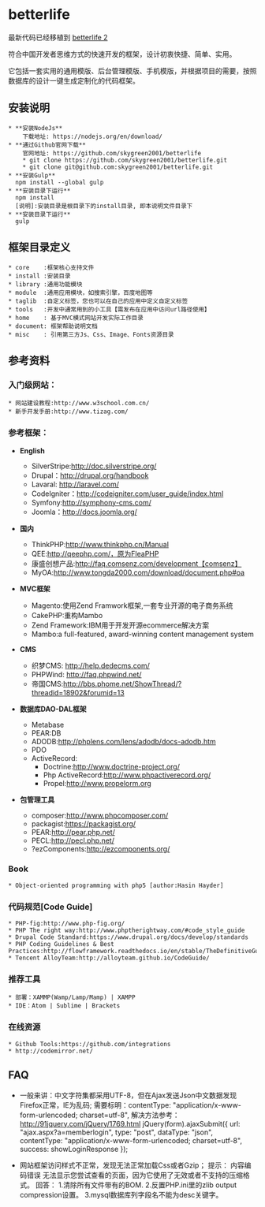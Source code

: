 # betterlife

最新代码已经移植到 [betterlife 2](https://github.com/skygreen2001/betterlife.core)

符合中国开发者思维方式的快速开发的框架，设计初衷快捷、简单、实用。

它包括一套实用的通用模版、后台管理模版、手机模版，并根据项目的需要，按照数据库的设计一键生成定制化的代码框架。

## 安装说明
    * **安装NodeJs**
        下载地址: https://nodejs.org/en/download/
    * **通过Github官网下载**
        官网地址: https://github.com/skygreen2001/betterlife
        * git clone https://github.com/skygreen2001/betterlife.git
        * git clone git@github.com:skygreen2001/betterlife.git
    * **安装Gulp**
      npm install --global gulp
    * **安装目录下运行**
      npm install
      [说明]:安装目录是根目录下的install目录, 即本说明文件目录下
    * **安装目录下运行**
      gulp

## 框架目录定义
    * core    :框架核心支持文件
    * install :安装目录
    * library :通用功能模块
    * module  :通用应用模块，如搜索引擎，百度地图等
    * taglib  :自定义标签，您也可以在自己的应用中定义自定义标签
    * tools   :开发中通常用到的小工具【需发布在应用中访问url路径使用】
    * home    : 基于MVC模式网站开发实际工作目录
    * document: 框架帮助说明文档
    * misc    : 引用第三方Js、Css、Image、Fonts资源目录

## 参考资料
### 入门级网站：
    * 网站建设教程:http://www.w3school.com.cn/
    * 新手开发手册:http://www.tizag.com/

### 参考框架：
* **English**
    * SilverStripe:http://doc.silverstripe.org/
    * Drupal：http://drupal.org/handbook
    * Lavaral: http://laravel.com/
    * CodeIgniter：http://codeigniter.com/user_guide/index.html
    * Symfony:http://symphony-cms.com/
    * Joomla：http://docs.joomla.org/

* **国内**
    * ThinkPHP:http://www.thinkphp.cn/Manual
    * QEE:http://qeephp.com/，原为FleaPHP
    * 康盛创想产品:http://faq.comsenz.com/development【comsenz】
    * MyOA:http://www.tongda2000.com/download/document.php#oa

* **MVC框架**
    * Magento:使用Zend Framwork框架,一套专业开源的电子商务系统
    * CakePHP:重构Mambo
    * Zend Framework:IBM用于开发开源ecommerce解决方案
    * Mambo:a full-featured, award-winning content management system

* **CMS**
    * 织梦CMS: http://help.dedecms.com/
    * PHPWind: http://faq.phpwind.net/
    * 帝国CMS:http://bbs.phome.net/ShowThread/?threadid=18902&forumid=13

* **数据库DAO-DAL框架**
    * Metabase
    * PEAR:DB
    * ADODB:http://phplens.com/lens/adodb/docs-adodb.htm
    * PDO
    * ActiveRecord:
        - Doctrine:http://www.doctrine-project.org/
        - Php ActiveRecord:http://www.phpactiverecord.org/
        - Propel:http://www.propelorm.org

* **包管理工具**
    * composer:http://www.phpcomposer.com/
    * packagist:https://packagist.org/
    * PEAR:http://pear.php.net/
    * PECL:http://pecl.php.net/
    * ?ezComponents:http://ezcomponents.org/


### Book
    * Object-oriented programming with php5 [author:Hasin Hayder]

### 代码规范[Code Guide]
    * PHP-fig:http://www.php-fig.org/
    * PHP The right way:http://www.phptherightway.com/#code_style_guide
    * Drupal Code Standard:https://www.drupal.org/docs/develop/standards
    * PHP Coding Guidelines & Best Practices:http://flowframework.readthedocs.io/en/stable/TheDefinitiveGuide/PartV/CodingGuideLines/PHP.html
    * Tencent AlloyTeam:http://alloyteam.github.io/CodeGuide/

### 推荐工具
    * 部署：XAMMP(Wamp/Lamp/Mamp) | XAMPP
    * IDE：Atom | Sublime | Brackets

### 在线资源
    * Github Tools:https://github.com/integrations
    * http://codemirror.net/

## FAQ
* 一般来讲：中文字符集都采用UTF-8，但在Ajax发送Json中文数据发现Firefox正常，IE为乱码;
  需要标明：contentType: "application/x-www-form-urlencoded; charset=utf-8",
  解决方法参考：http://91jquery.com/jQuery/1769.html
      jQuery(form).ajaxSubmit({
        url: "ajax.aspx?a=memberlogin",
        type: "post",
        dataType: "json",
        contentType: "application/x-www-form-urlencoded; charset=utf-8",
        success: showLoginResponse
      });

* 网站框架访问样式不正常，发现无法正常加载Css或者Gzip；
    提示：
      内容编码错误
      无法显示您尝试查看的页面，因为它使用了无效或者不支持的压缩格式。
    回答：
      1.清除所有文件带有的BOM.
      2.反置PHP.ini里的zlib output compression设置。
      3.mysql数据库列字段名不能为desc关键字。
